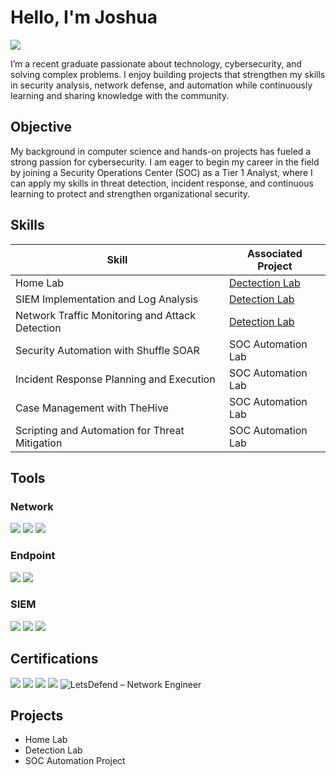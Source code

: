 # Hello, I'm Joshua
<a href="https://linkedin.com/in/joshua-longoria-221885163"><img src="https://img.shields.io/badge/-LinkedIn-0072b1?&style=for-the-badge&logo=linkedin&logoColor=white" /></a>

I’m a recent graduate passionate about technology, cybersecurity, and solving complex problems. I enjoy building projects that strengthen my skills in security analysis, network defense, and automation while continuously learning and sharing knowledge with the community.

## Objective

My background in computer science and hands-on projects has fueled a strong passion for cybersecurity. I am eager to begin my career in the field by joining a Security Operations Center (SOC) as a Tier 1 Analyst, where I can apply my skills in threat detection, incident response, and continuous learning to protect and strengthen organizational security.

## Skills

| Skill                                         | Associated Project         |
|-----------------------------------------------|----------------------------|
| Home Lab                                      |<a href="https://google/com">Dectection Lab</a>|
| SIEM Implementation and Log Analysis          | <a href="https://google.com">Detection Lab</a>|
| Network Traffic Monitoring and Attack Detection | <a href="https://google.com">Detection Lab</a>|
| Security Automation with Shuffle SOAR         | SOC Automation Lab|
| Incident Response Planning and Execution      | SOC Automation Lab|
| Case Management with TheHive                  | SOC Automation Lab|
| Scripting and Automation for Threat Mitigation | SOC Automation Lab|

## Tools

### Network
<div>
    <img src="https://img.shields.io/badge/-Wireshark-1679A7?&style=for-the-badge&logo=Wireshark&logoColor=white" />
    <img src="https://img.shields.io/badge/-Suricata-EF3B2D?&style=for-the-badge&logo=Suricata&logoColor=white" />
    <img src="https://img.shields.io/badge/-Zeek-777BB4?&style=for-the-badge&logo=Zeek&logoColor=white" />
</div>

### Endpoint
<div>
    <img src="https://img.shields.io/badge/-Microsoft_Defender_for_Endpoint-00A4EF?&style=for-the-badge&logo=Microsoft&logoColor=white" />
    <img src="https://img.shields.io/badge/-Velociraptor-4B275F?&style=for-the-badge&logo=Velociraptor&logoColor=white" />
</div>

### SIEM
<div>
    <img src="https://img.shields.io/badge/-Microsoft_Sentinel-0078D4?&style=for-the-badge&logo=Microsoft&logoColor=white" />
    <img src="https://img.shields.io/badge/-Splunk-000000?&style=for-the-badge&logo=Splunk&logoColor=white" />
    <img src="https://img.shields.io/badge/-Elastic-005571?&style=for-the-badge&logo=Elastic&logoColor=white" />
</div>

## Certifications
<div>
<img src="https://img.shields.io/badge/-Security%2B-FF0000?&style=for-the-badge&logo=CompTIA&logoColor=white" />
<img src="https://img.shields.io/badge/-Network%2B-007ACC?&style=for-the-badge&logo=CompTIA&logoColor=white" />
<img src="https://img.shields.io/badge/Google%20Foundations%20of%20Cybersecurity-4285F4?style=for-the-badge&logo=google&logoColor=white" />
<img src="https://img.shields.io/badge/AWS%20Educate-Cloud%20101%20(Cybersecurity)-FF9900?style=for-the-badge&logo=amazonaws&logoColor=white&labelColor=232F3E" />
<img src="https://img.shields.io/badge/LetsDefend-Network%20Engineer-2F855A?style=for-the-badge&logo=shield" alt="LetsDefend – Network Engineer" />
    
</div>


## Projects
- Home Lab
- Detection Lab
- SOC Automation Project
